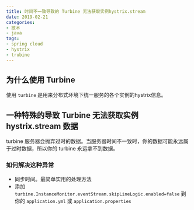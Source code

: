 ```yaml
---
title: 时间不一致导致的 Turbine 无法获取实例hystrix.stream
date: 2019-02-21
categories:
- 技术
- java
tags:
- spring cloud
- hystrix
- trubine
---
```


## 为什么使用 Turbine
使用 `turbine` 是用来分布式环境下统一服务的各个实例的hystrix信息。

## 一种特殊的导致 Turbine 无法获取实例 hystrix.stream 数据
turbine 服务器会抛弃过时的数据。当服务器时间不一致时，你的数据可能永远属于过时数据，所以你的 turbine 永远拿不到数据。

### 如何解决这种异常
- 同步时间。最简单实用的处理方法
- 添加 `turbine.InstanceMonitor.eventStream.skipLineLogic.enabled=false` 到你的 `application.yml` 或 `application.properties`
